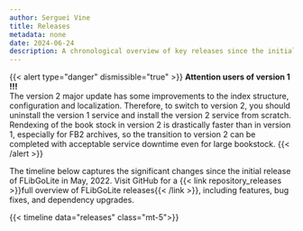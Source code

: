 ```yaml
---
author: Serguei Vine
title: Releases
metadata: none
date: 2024-06-24
description: A chronological overview of key releases since the initial launch of FLibGoLite.
---
```

{{< alert type="danger" dismissible="true" >}}
__Attention users of version 1 !!!__  
The version 2 major update has some improvements to the index structure, configuration and localization. Therefore, to switch to version 2, you should uninstall the version 1 service and install the version 2 service from scratch. Rendexing of the book stock in version 2 is drastically faster than in version 1, especially for FB2 archives, so the transition to version 2 can be completed with acceptable service downtime even for large bookstock.
{{< /alert >}}

The timeline below captures the significant changes since the initial release of FLibGoLite in May, 2022. Visit GitHub for a {{< link repository_releases >}}full overview of FLibGoLite releases{{< /link >}}, including features, bug fixes, and dependency upgrades.

{{< timeline data="releases" class="mt-5">}}
